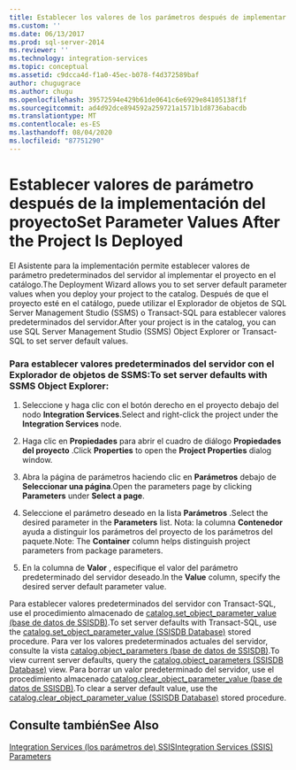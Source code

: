 ```yaml
---
title: Establecer los valores de los parámetros después de implementar el proyecto | Microsoft Docs
ms.custom: ''
ms.date: 06/13/2017
ms.prod: sql-server-2014
ms.reviewer: ''
ms.technology: integration-services
ms.topic: conceptual
ms.assetid: c9dcca4d-f1a0-45ec-b078-f4d372589baf
author: chugugrace
ms.author: chugu
ms.openlocfilehash: 39572594e429b61de0641c6e6929e84105138f1f
ms.sourcegitcommit: ad4d92dce894592a259721a1571b1d8736abacdb
ms.translationtype: MT
ms.contentlocale: es-ES
ms.lasthandoff: 08/04/2020
ms.locfileid: "87751290"
---
```

# <a name="set-parameter-values-after-the-project-is-deployed"></a><span data-ttu-id="dd0c9-102">Establecer valores de parámetro después de la implementación del proyecto</span><span class="sxs-lookup"><span data-stu-id="dd0c9-102">Set Parameter Values After the Project Is Deployed</span></span>
  <span data-ttu-id="dd0c9-103">El Asistente para la implementación permite establecer valores de parámetro predeterminados del servidor al implementar el proyecto en el catálogo.</span><span class="sxs-lookup"><span data-stu-id="dd0c9-103">The Deployment Wizard allows you to set server default parameter values when you deploy your project to the catalog.</span></span> <span data-ttu-id="dd0c9-104">Después de que el proyecto esté en el catálogo, puede utilizar el Explorador de objetos de SQL Server Management Studio (SSMS) o Transact-SQL para establecer valores predeterminados del servidor.</span><span class="sxs-lookup"><span data-stu-id="dd0c9-104">After your project is in the catalog, you can use SQL Server Management Studio (SSMS) Object Explorer or Transact-SQL to set server default values.</span></span>  
  
### <a name="to-set-server-defaults-with-ssms-object-explorer"></a><span data-ttu-id="dd0c9-105">Para establecer valores predeterminados del servidor con el Explorador de objetos de SSMS:</span><span class="sxs-lookup"><span data-stu-id="dd0c9-105">To set server defaults with SSMS Object Explorer:</span></span>  
  
1.  <span data-ttu-id="dd0c9-106">Seleccione y haga clic con el botón derecho en el proyecto debajo del nodo **Integration Services**.</span><span class="sxs-lookup"><span data-stu-id="dd0c9-106">Select and right-click the project under the **Integration Services** node.</span></span>  
  
2.  <span data-ttu-id="dd0c9-107">Haga clic en **Propiedades** para abrir el cuadro de diálogo **Propiedades del proyecto** .</span><span class="sxs-lookup"><span data-stu-id="dd0c9-107">Click **Properties** to open the **Project Properties** dialog window.</span></span>  
  
3.  <span data-ttu-id="dd0c9-108">Abra la página de parámetros haciendo clic en **Parámetros** debajo de **Seleccionar una página**.</span><span class="sxs-lookup"><span data-stu-id="dd0c9-108">Open the parameters page by clicking **Parameters** under **Select a page**.</span></span>  
  
4.  <span data-ttu-id="dd0c9-109">Seleccione el parámetro deseado en la lista **Parámetros** .</span><span class="sxs-lookup"><span data-stu-id="dd0c9-109">Select the desired parameter in the **Parameters** list.</span></span> <span data-ttu-id="dd0c9-110">Nota: la columna **Contenedor** ayuda a distinguir los parámetros del proyecto de los parámetros del paquete.</span><span class="sxs-lookup"><span data-stu-id="dd0c9-110">Note: The **Container** column helps distinguish project parameters from package parameters.</span></span>  
  
5.  <span data-ttu-id="dd0c9-111">En la columna de **Valor** , especifique el valor del parámetro predeterminado del servidor deseado.</span><span class="sxs-lookup"><span data-stu-id="dd0c9-111">In the **Value** column, specify the desired server default parameter value.</span></span>  
  
 <span data-ttu-id="dd0c9-112">Para establecer valores predeterminados del servidor con Transact-SQL, use el procedimiento almacenado de [catalog.set_object_parameter_value &#40;base de datos de SSISDB&#41;](/sql/integration-services/system-stored-procedures/catalog-set-object-parameter-value-ssisdb-database).</span><span class="sxs-lookup"><span data-stu-id="dd0c9-112">To set server defaults with Transact-SQL, use the [catalog.set_object_parameter_value &#40;SSISDB Database&#41;](/sql/integration-services/system-stored-procedures/catalog-set-object-parameter-value-ssisdb-database) stored procedure.</span></span> <span data-ttu-id="dd0c9-113">Para ver los valores predeterminados actuales del servidor, consulte la vista [catalog.object_parameters &#40;base de datos de SSISDB&#41;](/sql/integration-services/system-views/catalog-object-parameters-ssisdb-database).</span><span class="sxs-lookup"><span data-stu-id="dd0c9-113">To view current server defaults, query the [catalog.object_parameters &#40;SSISDB Database&#41;](/sql/integration-services/system-views/catalog-object-parameters-ssisdb-database) view.</span></span> <span data-ttu-id="dd0c9-114">Para borrar un valor predeterminado del servidor, use el procedimiento almacenado [catalog.clear_object_parameter_value &#40;base de datos de SSISDB&#41;](/sql/integration-services/system-stored-procedures/catalog-clear-object-parameter-value-ssisdb-database).</span><span class="sxs-lookup"><span data-stu-id="dd0c9-114">To clear a server default value, use the [catalog.clear_object_parameter_value &#40;SSISDB Database&#41;](/sql/integration-services/system-stored-procedures/catalog-clear-object-parameter-value-ssisdb-database) stored procedure.</span></span>  
  
## <a name="see-also"></a><span data-ttu-id="dd0c9-115">Consulte también</span><span class="sxs-lookup"><span data-stu-id="dd0c9-115">See Also</span></span>  
 [<span data-ttu-id="dd0c9-116">Integration Services &#40;los parámetros de&#41; SSIS</span><span class="sxs-lookup"><span data-stu-id="dd0c9-116">Integration Services &#40;SSIS&#41; Parameters</span></span>](integration-services-ssis-package-and-project-parameters.md)  
  
  
